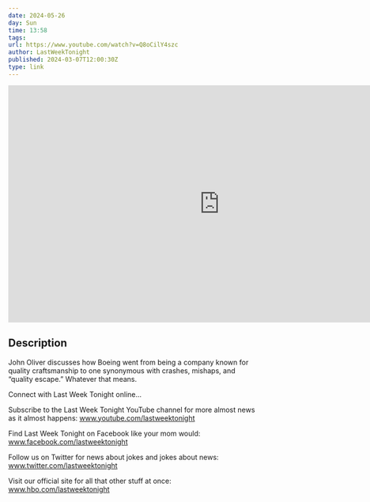 ```yaml
---
date: 2024-05-26
day: Sun
time: 13:58
tags:
url: https://www.youtube.com/watch?v=Q8oCilY4szc
author: LastWeekTonight
published: 2024-03-07T12:00:30Z
type: link
---
```



<iframe width="854" height="480" src="https://www.youtube.com/embed/Q8oCilY4szc" frameborder="0" allowfullscreen></iframe>

## Description
John Oliver discusses how Boeing went from being a company known for quality craftsmanship to one synonymous with crashes, mishaps, and “quality escape.” Whatever that means.

Connect with Last Week Tonight online... 

Subscribe to the Last Week Tonight YouTube channel for more almost news as it almost happens: www.youtube.com/lastweektonight 

Find Last Week Tonight on Facebook like your mom would: www.facebook.com/lastweektonight 

Follow us on Twitter for news about jokes and jokes about news: www.twitter.com/lastweektonight 

Visit our official site for all that other stuff at once: www.hbo.com/lastweektonight